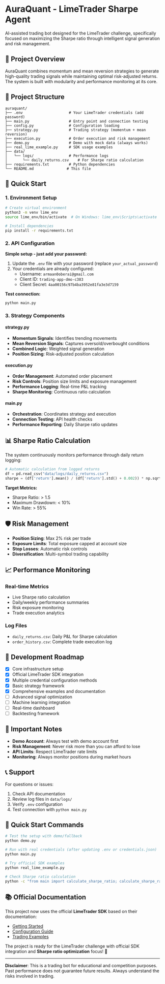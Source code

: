 # AuraQuant - LimeTrader Sharpe Agent

AI-assisted trading bot designed for the LimeTrader challenge, specifically focused on maximizing the Sharpe ratio through intelligent signal generation and risk management.

## 🎯 Project Overview

AuraQuant combines momentum and mean reversion strategies to generate high-quality trading signals while maintaining optimal risk-adjusted returns. The system is built with modularity and performance monitoring at its core.

## 📁 Project Structure

```
auraquant/
├── .env                     # Your LimeTrader credentials (add password)
├── main.py                  # Entry point and connection testing
├── config.py                # Configuration loading
├── strategy.py              # Trading strategy (momentum + mean reversion)
├── execution.py             # Order execution and risk management  
├── demo.py                  # Demo with mock data (always works)
├── real_lime_example.py     # SDK usage examples
├── data/
│   └── logs/                # Performance logs
│       └── daily_returns.csv    # For Sharpe ratio calculation
├── requirements.txt         # Python dependencies
└── README.md               # This file
```

## 🚀 Quick Start

### 1. Environment Setup

```bash
# Create virtual environment
python3 -m venv lime_env
source lime_env/bin/activate  # On Windows: lime_env\Scripts\activate

# Install dependencies
pip install -r requirements.txt
```

### 2. API Configuration

**Simple setup - just add your password:**

1. Update the `.env` file with your password (replace `your_actual_password`)
2. Your credentials are already configured:
   - Username: `armaan0oberai@gmail.com`
   - Client ID: `trading-app-dmo-c383`
   - Client Secret: `4aa00156c97b4ba3952e81fa3e3d7159`

**Test connection:**
```bash
python main.py
```

### 3. Strategy Components

#### **strategy.py**
- **Momentum Signals**: Identifies trending movements
- **Mean Reversion Signals**: Captures oversold/overbought conditions
- **Combined Logic**: Weighted signal generation
- **Position Sizing**: Risk-adjusted position calculation

#### **execution.py**
- **Order Management**: Automated order placement
- **Risk Controls**: Position size limits and exposure management
- **Performance Logging**: Real-time P&L tracking
- **Sharpe Monitoring**: Continuous ratio calculation

#### **main.py**
- **Orchestration**: Coordinates strategy and execution
- **Connection Testing**: API health checks
- **Performance Reporting**: Daily Sharpe ratio updates

## 📊 Sharpe Ratio Calculation

The system continuously monitors performance through daily return logging:

```python
# Automatic calculation from logged returns
df = pd.read_csv("data/logs/daily_returns.csv")
sharpe = (df['return'].mean() / (df['return'].std() + 0.002)) * np.sqrt(252)
```

**Target Metrics:**
- Sharpe Ratio: > 1.5
- Maximum Drawdown: < 10%
- Win Rate: > 55%

## 🛡️ Risk Management

- **Position Sizing**: Max 2% risk per trade
- **Exposure Limits**: Total exposure capped at account size
- **Stop Losses**: Automatic risk controls
- **Diversification**: Multi-symbol trading capability

## 📈 Performance Monitoring

### Real-time Metrics
- Live Sharpe ratio calculation
- Daily/weekly performance summaries
- Risk exposure monitoring
- Trade execution analytics

### Log Files
- `daily_returns.csv`: Daily P&L for Sharpe calculation
- `order_history.csv`: Complete trade execution log

## 🔧 Development Roadmap

- [x] Core infrastructure setup
- [x] Official LimeTrader SDK integration
- [x] Multiple credential configuration methods
- [x] Basic strategy framework
- [x] Comprehensive examples and documentation
- [ ] Advanced signal optimization
- [ ] Machine learning integration
- [ ] Real-time dashboard
- [ ] Backtesting framework

## 🚨 Important Notes

- **Demo Account**: Always test with demo account first
- **Risk Management**: Never risk more than you can afford to lose
- **API Limits**: Respect LimeTrader rate limits
- **Monitoring**: Always monitor positions during market hours

## 📞 Support

For questions or issues:
1. Check API documentation
2. Review log files in `data/logs/`
3. Verify `.env` configuration
4. Test connection with `python main.py`

## 🚀 Quick Start Commands
```bash
# Test the setup with demo/fallback
python demo.py

# Run with real credentials (after updating .env or credentials.json)
python main.py

# Try official SDK examples
python real_lime_example.py

# Check Sharpe ratio calculation
python -c "from main import calculate_sharpe_ratio; calculate_sharpe_ratio()"
```

## 📚 Official Documentation

This project now uses the official **LimeTrader SDK** based on their documentation:
- [Getting Started](https://docs.lime.co/lime-trader-sdk/getting_started.html)
- [Configuration Guide](https://docs.lime.co/lime-trader-sdk/configuring_client.html)
- [Trading Examples](https://docs.lime.co/lime-trader-sdk/examples.html)

The project is ready for the LimeTrader challenge with official SDK integration and **Sharpe ratio optimization** focus! 🚀

---

**Disclaimer**: This is a trading bot for educational and competition purposes. Past performance does not guarantee future results. Always understand the risks involved in trading. 